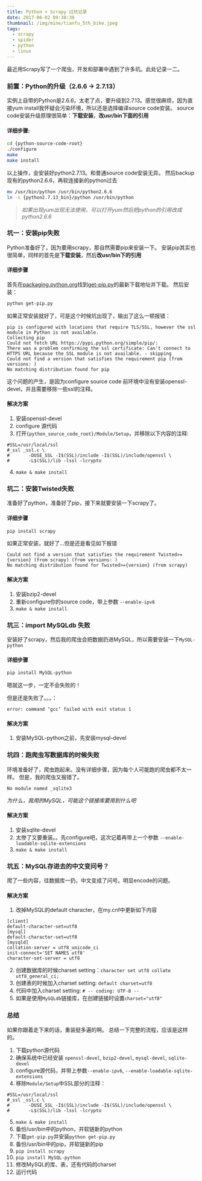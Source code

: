 ```yaml
---
title: Python + Scrapy 过坑记录
date: 2017-06-02 09:38:39
thumbnail: /img/mine/tianfu_5th_bike.jpeg
tags: 
  - scrapy
  - spider
  - python
  - linux
---
```

最近用Scrapy写了一个爬虫，开发和部署中遇到了许多坑。此处记录一二。

### 前置：Python的升级（2.6.6 -> 2.7.13）
实例上自带的Python是2.6.6，太老了点，要升级到2.7.13。感觉很麻烦，因为直接yum install我怀疑会污染环境，所以还是选择编译source code安装。
source code安装升级原理很简单：**下载安装**，**改usr/bin下面的引用**
#### 详细步骤:

```bash
cd {python-source-code-root}
./configure
make
make install
```

以上操作，会安装好python2.7.13。和普通source code安装无异。
然后backup现有的python2.6.6，再软连接新的python过去

```bash
mv /usr/bin/python /usr/bin/python2.6.6
ln -s {python2.7.13_bin}/python /usr/bin/python
```

>*如果出现yum出现无法使用，可以打开yum然后把python的引用改成python2.6.6*

### 坑一：安装pip失败

Python准备好了，因为要用scrapy，那自然需要pip来安装一下。
安装pip其实也很简单，同样的首先是**下载安装**，然后**改usr/bin下的引用**

#### 详细步骤
首先在[packaging.python.org](https://packaging.python.org)找到[get-pip.py](https://bootstrap.pypa.io/get-pip.py)的最新下载地址并下载。
然后安装：

```bash
python get-pip.py
```

如果正常安装就好了，可是这个时候坑出现了，输出了这么一顿报错：

```
pip is configured with locations that require TLS/SSL, however the ssl module in Python is not available.
Collecting pip
Could not fetch URL https://pypi.python.org/simple/pip/: 
There was a problem confirming the ssl certificate: Can't connect to HTTPS URL because the SSL module is not available. - skipping
Could not find a version that satisfies the requirement pip (from versions: )
No matching distribution found for pip
```
这个问题的产生，是因为configure source code 前环境中没有安装openssl-devel，并且需要移除一些ssl的注释。

#### 解决方案
1. 安装openssl-devel
2. configure 源代码
3. 打开`{python_source_code_root}/Module/Setup`，并移除以下内容的注释:
```
#SSL=/usr/local/ssl
#_ssl _ssl.c \
#       -DUSE_SSL -I$(SSL)/include -I$(SSL)/include/openssl \
#       -L$(SSL)/lib -lssl -lcrypto
```
4. `make & make install`

### 坑二：安装Twisted失败

准备好了python，准备好了pip，接下来就要安装一下scrapy了。

#### 详细步骤
```bash
pip install scrapy
```

如果正常安装，就好了...但是还是看见如下报错

```
Could not find a version that satisfies the requirement Twisted>={version} (from scrapy) (from versions: )
No matching distribution found for Twisted>={version} (from scrapy)
```

#### 解决方案
1. 安装bzip2-devel
2. 重新configure你的source code，带上参数 `--enable-ipv6`
3. `make & make install`

### 坑三：import MySQLdb 失败

安装好了scrapy，然后我的爬虫会把数据扔进MySQL，所以需要安装一下`MySQL-python`

#### 详细步骤
```bash
pip install MySQL-python
```
嗯就这一步，一定不会失败的！

但是还是失败了。。。：
```
error: command ‘gcc’ failed with exit status 1
```

#### 解决方案
1. 安装MySQL-python之前，先安装mysql-devel

### 坑四：跑爬虫写数据库的时候失败

环境准备好了，爬虫跑起来。没有详细步骤，因为每个人可能跑的爬虫都不太一样。
但是，我的爬虫又报错了。

```
No module named _sqlite3
```
*为什么，我用的MySQL，可能这个链接库要用到什么吧*

#### 解决方案
1. 安装sqlite-devel
2. 太惨了又要重装。。先configure吧，这次记着再带上一个参数 `--enable-loadable-sqlite-extensions`
3. `make & make install`

### 坑五：MySQL存进去的中文变问号？

爬了一些内容，往数据库一扔，中文变成了问号。明显encode的问题。

#### 解决方案
1. 改掉MySQL的default character，在my.cnf中更新如下内容
```
[client]
default-character-set=utf8
[mysql]
default-character-set=utf8
[mysqld]
collation-server = utf8_unicode_ci
init-connect='SET NAMES utf8'
character-set-server = utf8
```
2. 创建数据库的时候charset setting：`character set utf8 collate utf8_general_ci;`
3. 创建表的时候加入charset setting: `default charset=utf8`
4. 代码中加入charset setting: `# -- coding: UTF-8 --`
5. 如果是使用`MySQLdb`链接库，在创建链接时设置`charset="utf8"`


### 总结

如果你跟着走下来的话，重装挺多遍的啊。
总结一下完整的流程，应该是这样的。

1. 下载python源代码
2. 确保系统中已经安装 `openssl-devel`, `bzip2-devel`, `mysql-devel`, `sqlite-devel`
3. configure源代码，并带上参数`--enable-ipv6`, `--enable-loadable-sqlite-extensions`
4. 移除`Module/Setup`中SSL部分的注释：
```
#SSL=/usr/local/ssl
#_ssl _ssl.c \
#       -DUSE_SSL -I$(SSL)/include -I$(SSL)/include/openssl \
#       -L$(SSL)/lib -lssl -lcrypto
```
5. `make & make install`
6. 备份/usr/bin中的python，并软链新的python
7. 下载`get-pip.py`并安装`python get-pip.py`
8. 备份/usr/bin中的pip，并软链新的pip
9. `pip install scrapy`
10. `pip install MySQL-python`
11. 修改MySQL的库、表，还有代码的charset
12. 运行代码